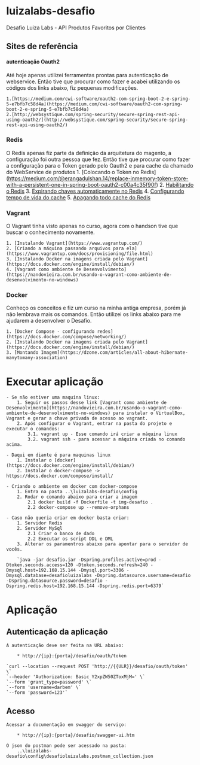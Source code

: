 # luizalabs-desafio
Desafio Luiza Labs - API Produtos Favoritos por Clientes

## Sites de referência 

#### autenticação Oauth2
Até hoje apenas utilizei ferramentas prontas para autenticação de webservice. Então tive que procurar como fazer e acabei utilizando os códigos dos links abaixo, fiz pequenas modificações.

	1.[https://medium.com/cwi-software/oauth2-com-spring-boot-2-e-spring-5-e7bfb7c58d4a](https://medium.com/cwi-software/oauth2-com-spring-boot-2-e-spring-5-e7bfb7c58d4a)
	2.[http://websystique.com/spring-security/secure-spring-rest-api-using-oauth2/](http://websystique.com/spring-security/secure-spring-rest-api-using-oauth2/)

### Redis
O Redis apenas fiz parte da definição da arquitetura do magento, a configuração foi outra pessoa que fez. Então tive que procurar como fazer a configuração para o Token gerado pelo Oauth2 e para cache da chamado do WebService de produtos
	1. [Colocando o Token no Redis] (https://medium.com/@erangadulshan.14/replace-inmemory-token-store-with-a-persistent-one-in-spring-boot-oauth2-c00a4c35f90f)
	2. [Habilitando o Redis](https://www.rimon.xyz/2019/04/redis-as-token-store-spring-boot-oauth2/)
	3. [Expirando chaves automaticamente no Redis](https://medium.com/@prog.tiago/expirando-chaves-automaticamente-no-redis-726d038560b2)
	4. [Configurando tempo de vida do cache](https://cursos.alura.com.br/forum/topico-invalidar-o-cache-por-tempo-e-nao-por-cacheevict-91914)
	5. [Apagando todo cache do Redis](https://dev.to/sr2ds/apagando-o-cache-do-redis-37b7)

### Vagrant
O Vagrant tinha visto apenas no curso, agora com o handson tive que buscar o conhecimento novamente.

	1. [Instalando Vagrant](https://www.vagrantup.com/)
	2. [Criando a máquina passando arquivos para ela](https://www.vagrantup.com/docs/provisioning/file.html)
	3. [Instalando Docker na imagens criada pelo Vagrant](https://docs.docker.com/engine/install/debian/)
	4. [Vagrant como ambiente de Desenvolvimento](https://nandovieira.com.br/usando-o-vagrant-como-ambiente-de-desenvolvimento-no-windows)

### Docker
Conheço os conceitos e fiz um curso na minha antiga empresa, porém já não lembrava mais os comandos. Então utilizei os links abaixo para me ajudarem a desenvolver o Desafio.

	1. [Docker Compose - configurando redes](https://docs.docker.com/compose/networking/)
	2. [Instalando Docker na imagens criada pelo Vagrant](https://docs.docker.com/engine/install/debian/)
	3. [Montando Imagem](https://dzone.com/articles/all-about-hibernate-manytomany-association)

# Executar aplicação

	- Se não estiver uma maquina linux:
		1. Seguir os passos desse link [Vagrant como ambiente de Desenvolvimento](https://nandovieira.com.br/usando-o-vagrant-como-ambiente-de-desenvolvimento-no-windows) para instalar o VirtualBox, Vagrant e gerar a chave privada de acesso ao vagrant.
		2. Após configurar o Vagrant, entrar na pasta do projeto e executar o comandos:
			3.1. vagrant up - Esse comando irá criar a máquina linux
			3.2. vagrant ssh - para acessar a máquina criada no comando acima.
	
	- Daqui em diante é para maquinas linux
		1. Instalar o [docker](https://docs.docker.com/engine/install/debian/)
		2. Instalar o docker-compose -> https://docs.docker.com/compose/install/
	
	- Criando o ambiente em docker com docker-compose
		1. Entra na pasta ..\luizalabs-desafio\config
		2. Rodar o comando abaixo para criar a imagem
			2.1 docker build -f Dockerfile -t img-desafio .
			2.2 docker-compose up --remove-orphans
	
	- Caso não queria criar em docker basta criar:
		1. Servidor Redis
		2. Servidor MySql	
			2.1 Criar o banco de dado
			2.2 Executar os script DDL e DML
		3. Alterar os paramentros abaixo para apontar para o servidor de vocês.
		
		`java -jar desafio.jar -Dspring.profiles.active=prod -Dtoken.seconds.access=120 -Dtoken.seconds.refresh=240 -Dmysql.host=192.168.15.144 -Dmysql.port=3306 -Dmysql.database=desafioluizalabs -Dspring.datasource.username=desafio -Dspring.datasource.password=desafio -Dspring.redis.host=192.168.15.144 -Dspring.redis.port=6379`
	
# Aplicação

## Autenticação da aplicação

	A autenticação deve ser feita na URL abaixo:
	
		* http://{ip}:{porta}/desafio/oauth/token
	
	`curl --location --request POST 'http://{{ULR}}/desafio/oauth/token' \`
	`--header 'Authorization: Basic Y2xpZW50ZToxMjM=' \`
	`--form 'grant_type=password' \`
	`--form 'username=darbem' \`
	`--form 'password=123'`

## Acesso 

	Acessar a documentação em swagger do serviço:

		* http://{ip}:{porta}/desafio/swagger-ui.htm

	O json do postman pode ser acessado na pasta:
		..\luizalabs-desafio\config\desafioluizalabs.postman_collection.json
	
	
	
	